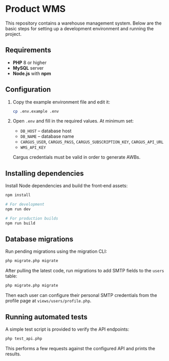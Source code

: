# Product WMS

This repository contains a warehouse management system. Below are the basic steps for setting up a development environment and running the project.

## Requirements

- **PHP** 8 or higher
- **MySQL** server
- **Node.js** with **npm**

## Configuration

1. Copy the example environment file and edit it:
   ```bash
   cp .env.example .env
   ```
2. Open `.env` and fill in the required values. At minimum set:
   - `DB_HOST` – database host
   - `DB_NAME` – database name
   - `CARGUS_USER`, `CARGUS_PASS`, `CARGUS_SUBSCRIPTION_KEY`, `CARGUS_API_URL`
   - `WMS_API_KEY`

   Cargus credentials must be valid in order to generate AWBs.

## Installing dependencies

Install Node dependencies and build the front‑end assets:

```bash
npm install

# For development
npm run dev

# For production builds
npm run build
```

## Database migrations

Run pending migrations using the migration CLI:

```bash
php migrate.php migrate
```

After pulling the latest code, run migrations to add SMTP fields to the `users`
table:

```bash
php migrate.php migrate
```

Then each user can configure their personal SMTP credentials from the profile
page at `views/users/profile.php`.

## Running automated tests

A simple test script is provided to verify the API endpoints:

```bash
php test_api.php
```

This performs a few requests against the configured API and prints the results.
